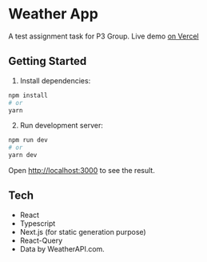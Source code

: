 # Weather App

A test assignment task for P3 Group. Live demo [on Vercel](https://p3-weather-app.vercel.app/)

## Getting Started

1. Install dependencies:

```bash
npm install
# or
yarn
```

2. Run development server:

```bash
npm run dev
# or
yarn dev
```

Open [http://localhost:3000](http://localhost:3000) to see the result.

## Tech

- React
- Typescript
- Next.js (for static generation purpose)
- React-Query
- Data by WeatherAPI.com.